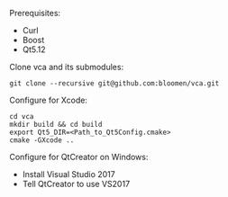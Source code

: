 Prerequisites:

* Curl
* Boost
* Qt5.12

Clone vca and its submodules:
```
git clone --recursive git@github.com:bloomen/vca.git
```

Configure for Xcode:
```
cd vca
mkdir build && cd build
export Qt5_DIR=<Path_to_Qt5Config.cmake>
cmake -GXcode ..
```

Configure for QtCreator on Windows:
* Install Visual Studio 2017
* Tell QtCreator to use VS2017
